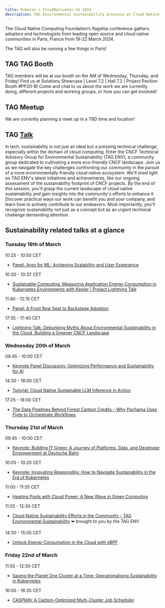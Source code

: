 ```yaml
---
title: Kubecon + CloudNativeCon EU 2024
description: TAG Environmental Sustainability presence at Cloud Native Computing Foundation’s flagship conference in Paris, France from 19-22 March, 2024.
---
```


The Cloud Native Computing Foundation’s flagship conference gathers adopters and technologists from leading open source and cloud native communities in Paris, France from 19-22 March 2024.

The TAG will also be running a few things in Paris!

## TAG TAG Booth

TAG members will be at our booth on the AM of Wednesday, Thursday, and Friday! Find us at Solutions Showcase | Level 7.2 | Hall 7.2 | Project Pavilion Booth #PP20-B! Come and chat to us about the work we are currently doing, different projects and working groups, or how you can get involved!

## TAG Meetup

We are currently planning a meet up in a TBD time and location!

## TAG [Talk](https://sched.co/1Yhgd)

In tech, sustainability is not just an ideal but a pressing technical challenge, especially within the domain of cloud computing. Enter the CNCF Technical Advisory Group for Environmental Sustainability (TAG ENV), a community group dedicated to cultivating a more eco-friendly CNCF landscape. Join us as we navigate the key challenges confronting our community in the pursuit of a more environmentally friendly cloud native ecosystem. We'll shed light on TAG ENV's latest initiatives and achievements, like our ongoing assessment of the sustainability footprint of CNCF projects. By the end of this session, you'll grasp the current landscape of cloud native sustainability and gain insights into the community's efforts to enhance it. Discover practical ways our work can benefit you and your company, and learn how to actively contribute to our endeavors. Most importantly, you'll recognize sustainability not just as a concept but as an urgent technical challenge demanding attention.

## Sustainability related talks at a glance

### Tuesday 19th of March

10:25 - 10:50 CET

* [Panel: Argo for ML: Achieving Scalability and User Experience](https://sched.co/1YFeX)

10:30 - 10:37 CET

* [Sustainable Computing: Measuring Application Energy Consumption in Kubernetes Environments with Kepler | Project Lightning Talk](https://sched.co/1aQWg)

11:40 - 12:15 CET

* [Panel: A Front Row Seat to Backstage Adoption](https://sched.co/1YFfz)

17:35 - 17:40 CET

* [Lightning Talk: Debunking Myths About Environmental Sustainability in the Cloud, Building a Greener CNCF Landscape](https://sched.co/1YeLF)

### Wednesday 20th of March

09:45 - 10:00 CET

* [Keynote Panel Discussion: Optimizing Performance and Sustainability for AI](https://sched.co/1YhIO)

14:30 - 16:00 CET

* [Tutorial: Cloud Native Sustainable LLM Inference in Action](https://sched.co/1YeMh)

17:25 - 18:00 CET

* [The Data Pipelines Behind Forest Carbon Credits – Why Pachama Uses Flyte to Orchestrate Workflows](https://sched.co/1YeNk)

### Thursday 21st of March

09:45 - 10:00 CET

* [Keynote: Building IT Green: A Journey of Platforms, Data, and Developer Empowerment at Deutsche Bahn](https://sched.co/1YhJk)

10:05 - 10:20 CET

* [Keynote: Innovating Responsibly: How to Navigate Sustainability in the Era of Kubernetes](https://sched.co/1YhJv)

11:00 - 11:35 CET

* [Heating Pools with Cloud Power: A New Wave in Green Computing](https://sched.co/1YeOI)

11:55 - 12:30 CET

* [Cloud Native Sustainability Efforts in the Community - TAG Environmental Sustainability](https://sched.co/1Yhgd) ⬅️ brought to you by the TAG ENV

14:30 - 15:05 CET

* [Unlock Energy Consumption in the Cloud with eBPF](https://sched.co/1YeOO)

### Friday 22nd of March

11:55 - 12:30 CET

* [Saving the Planet One Cluster at a Time: Operationalising Sustainability in Kubernetes](https://sched.co/1YeR6)

16:00 - 16:35 CET

* [CASPIAN: A Carbon-Optimized Multi-Cluster Job Scheduler](https://sched.co/1YeSb)

